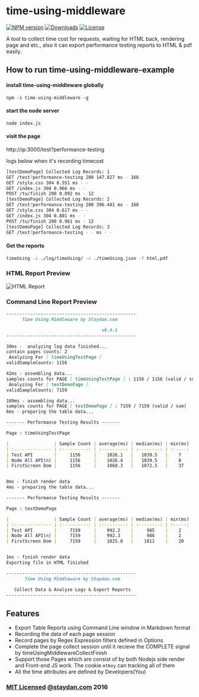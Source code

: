 # time-using-middleware
 
 [![NPM version][npm-version-image]][npm-url] [![Downloads][downloads-image]][npm-url] [![License][license-image]][npm-url] 

A tool to collect time cost for requests, waiting for HTML back, rendering page and etc., also it can export performance testing reports to HTML & pdf easily.

## How to run time-using-middleware-example

#### install time-using-middleware globally
`npm -i time-using-middleware -g`

#### start the node server
`node index.js`

#### visit the page

http://ip:3000/test?performance-testing

logs below when it's recording timecost

``` sh
[testDemoPage] Collected Log Records: 1
GET /test?performance-testing 200 147.827 ms - 168
GET /style.css 304 0.551 ms - -
GET /index.js 304 0.966 ms - -
POST /tu/finish 200 0.892 ms - 12
[testDemoPage] Collected Log Records: 2
GET /test?performance-testing 200 396.481 ms - 168
GET /style.css 304 0.617 ms - -
GET /index.js 304 0.801 ms - -
POST /tu/finish 200 0.961 ms - 12
[testDemoPage] Collected Log Records: 3
GET /test?performance-testing - - ms - -
```

#### Get the reports

``` sh
timeUsing -i ./log/timeUsing/ -c ./timeUsing.json -f html,pdf
```

### HTML Report Preview

![HTML Report](http://staydan.com/sweet/homePage/preImgs/time.using.middleware/html.png)

### Command Line Report Preview

``` md
-------------------------------------------------
      Time Using Middleware by Staydan.com       

                                    v0.4.3     
-------------------------------------------------

30ms -  analyzing log data finished...
contain pages counts: 2
 Analyzing For [ timeUsingTestPage ]
validSampleCounts: 1156

42ms - assembling data...
samples counts for PAGE [ timeUsingTestPage ] : 1156 / 1156 (valid / sum)
 Analyzing For [ testDemoPage ]
validSampleCounts: 7159

109ms - assembling data...
samples counts for PAGE [ testDemoPage ] : 7159 / 7159 (valid / sum)
6ms - preparing the table data...

------- Performance Testing Results -------

Page : timeUsingTestPage

|                 | Sample Count | average(ms) | median(ms) | min(ms) | max(ms) |
| :-------------- | :----------: | :---------: | :--------: | :-----: | :-----: |
| Test API        |     1156     |    1026.1   |   1039.5   |    7    |   2489  |
| Node All API(n) |     1156     |    1026.4   |   1039.5   |    8    |   2502  |
| FirstScreen Dom |     1156     |    1060.3   |   1072.5   |    37   |   2585  |


0ms - finish render data
4ms - preparing the table data...

------- Performance Testing Results -------

Page : testDemoPage

|                 | Sample Count | average(ms) | median(ms) | min(ms) | max(ms) |
| :-------------- | :----------: | :---------: | :--------: | :-----: | :-----: |
| Test API        |     7159     |    992.2    |     985    |    2    |   2514  |
| Node All API(n) |     7159     |    992.3    |     986    |    2    |   2522  |
| FirstScreen Dom |     7159     |    1025.8   |    1011    |    20   |   2738  |


1ms - finish render data
Exporting file in HTML finished

-------------------------------------------------
       Time Using Middleware by Staydan.com      

   Collect Data & Analyze Logs & Export Reports  
-------------------------------------------------
```

## Features

- Export Table Reports using Command Line window in Markdown format
- Recording the data of each page session
- Record pages by Regex Expression filters defined in Options
- Complete the page collect session until it recieve the COMPLETE signal by timeUsingMiddlewareCollectFinish
- Support those Pages which are consist of by both Nodejs side render and Front-end JS work. The cookie `mtKey` can tracking all of them
- All the time attributes are defined by Developers(You)

### [MIT Licensed](LICENSE) [@staydan.com](http://staydan.com) 2016

[license-image]: https://img.shields.io/npm/l/time-using-middleware.svg?maxAge=2592000&style=flat-square
[downloads-image]: https://img.shields.io/npm/dm/time-using-middleware.svg?maxAge=2592000&style=flat-square
[npm-version-image]: http://img.shields.io/npm/v/time-using-middleware.svg?maxAge=2592000&style=flat-square
[npm-url]: https://www.npmjs.com/package/time-using-middleware
